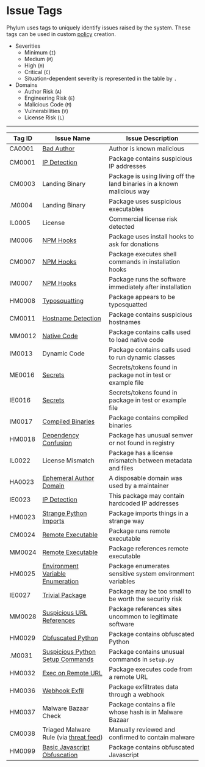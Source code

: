 # Issue Tags

Phylum uses tags to uniquely identify issues raised by the system. These tags can be used in custom [policy](https://docs.phylum.io/docs/policy) creation.

- Severities
  - Minimum (`I`)
  - Medium (`M`)
  - High (`H`)
  - Critical (`C`)
  - Situation-dependent severity is represented in the table by `.`
- Domains
  - Author Risk (`A`)
  - Engineering Risk (`E`)
  - Malicious Code (`M`)
  - Vulnerabilities (`V`)
  - License Risk (`L`)

---

| Tag ID | Issue Name | Issue Description |
| --- | --- | --- |
| CA0001 | [Bad Author](https://docs.phylum.io/docs/bad_author) | Author is known malicious |
| CM0001 | [IP Detection](https://docs.phylum.io/docs/ip_identification) | Package contains suspicious IP addresses |
| CM0003 | Landing Binary | Package is using living off the land binaries in a known malicious way |
| .M0004 | Landing Binary | Package uses suspicious executables |
| IL0005 | License | Commercial license risk detected |
| IM0006 | [NPM Hooks](https://docs.phylum.io/docs/npm_hooks) | Package uses install hooks to ask for donations |
| CM0007 | [NPM Hooks](https://docs.phylum.io/docs/npm_hooks) | Package executes shell commands in installation hooks |
| IM0007 | [NPM Hooks](https://docs.phylum.io/docs/npm_hooks) | Package runs the software immediately after installation |
| HM0008 | [Typosquatting](https://docs.phylum.io/docs/typosquatting) | Package appears to be typosquatted |
| CM0011 | [Hostname Detection](https://docs.phylum.io/docs/hostname_identification) | Package contains suspicious hostnames |
| MM0012 | [Native Code](https://docs.phylum.io/docs/invokes_native_code) | Package contains calls used to load native code |
| IM0013 | Dynamic Code | Package contains calls used to run dynamic classes |
| ME0016 | [Secrets](https://docs.phylum.io/docs/secrets) | Secrets/tokens found in package not in test or example file |
| IE0016 | [Secrets](https://docs.phylum.io/docs/secrets) | Secrets/tokens found in package in test or example file |
| IM0017 | [Compiled Binaries](https://docs.phylum.io/docs/compiled_binary) | Package contains compiled binaries |
| HM0018 | [Dependency Confusion](https://docs.phylum.io/docs/dependency_confusion) | Package has unusual semver or not found in registry |
| IL0022 | License Mismatch | Package has a license mismatch between metadata and files |
| HA0023 | [Ephemeral Author Domain](https://docs.phylum.io/docs/ephemeral_domain) | A disposable domain was used by a maintainer |
| IE0023 | [IP Detection](https://docs.phylum.io/docs/ip_identification) | This package may contain hardcoded IP addresses |
| HM0023 | [Strange Python Imports](https://docs.phylum.io/docs/strange_python_imports) | Package imports things in a strange way |
| CM0024 | [Remote Executable](https://docs.phylum.io/docs/remote_exe_ref_or_run) | Package runs remote executable |
| MM0024 | [Remote Executable](https://docs.phylum.io/docs/remote_exe_ref_or_run) | Package references remote executable |
| HM0025 | [Environment Variable Enumeration](https://docs.phylum.io/docs/env_var_enumeration) | Package enumerates sensitive system environment variables |
| IE0027 | [Trivial Package](https://docs.phylum.io/docs/trivial_package) | Package may be too small to be worth the security risk |
| MM0028 | [Suspicious URL References](https://docs.phylum.io/docs/suspicious_url_references) | Package references sites uncommon to legitimate software |
| HM0029 | [Obfuscated Python](https://docs.phylum.io/docs/obfuscated_python) | Package contains obfuscated Python |
| .M0031 | [Suspicious Python Setup Commands](https://docs.phylum.io/docs/suspicious_setup_commands) | Package contains unusual commands in `setup.py` |
| HM0032 | [Exec on Remote URL](https://docs.phylum.io/docs/executes_code_at_remote_url) | Package executes code from a remote URL |
| HM0036 | [Webhook Exfil](https://docs.phylum.io/docs/webhook_exfil) | Package exfiltrates data through a webhook |
| HM0037 | Malware Bazaar Check | Package contains a file whose hash is in Malware Bazaar |
| CM0038 | Triaged Malware Rule (via [threat feed](https://docs.phylum.io/docs/threat_feed)) | Manually reviewed and confirmed to contain malware |
| HM0099 | [Basic Javascript Obfuscation](https://docs.phylum.io/docs/obfuscated_javascript) | Package contains obfuscated Javascript |
